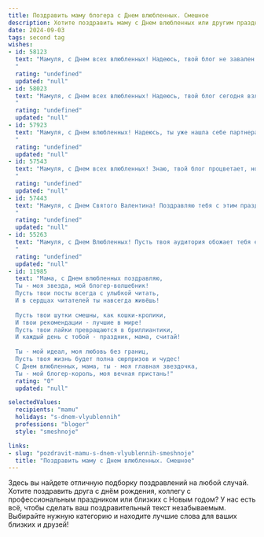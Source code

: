 ```yaml
---
title: Поздравить маму блогера с Днем влюбленных. Смешное
description: Хотите поздравить маму с Днем влюбленных или другим праздником? Наш ИИ создаст незабываемое поздравление, а вы обязательно выделитесь среди других.  
date: 2024-09-03
tags: second tag
wishes:
- id: 58123
  text: "Мамуля, с Днем всех влюбленных! Надеюсь, твой блог не завален сердечками и ты успеваешь уделять время себе и настоящим чувствам! 😜💖
  "
  rating: "undefined"
  updated: "null"
- id: 58023
  text: "Мамуля, с Днем всех влюбленных! Надеюсь, твой блог сегодня взлетит на вершину чартов, ведь любовь — самый лайкабельный контент! 😉❤️
  "
  rating: "undefined"
  updated: "null"
- id: 57923
  text: "Мамуля, с Днем влюбленных! Надеюсь, ты уже нашла себе партнера по лайкам и комментариям, ведь в этом году ты просто блогерская бомба! 😜💖
  "
  rating: "undefined"
  updated: "null"
- id: 57543
  text: "Мамуля, с Днем всех влюбленных! Знаю, твой блог процветает, но сегодня, пожалуйста, забудь про контент и наслаждайся любовью – своей и наших подписчиков! 😉❤️
  "
  rating: "undefined"
  updated: "null"
- id: 57443
  text: "Мамуля, с Днем Святого Валентина! Поздравляю тебя с этим праздником, который, как известно, придумали блогеры, чтобы продать больше валентинок и плюшевых мишек. Ну а ты, как главный блогер в моей жизни, заслуживаешь самую роскошную ленту, полную лайков и сердечек! Желаю тебе побольше вдохновения, подписчиков и, конечно же, неиссякаемой любви к своим зрителям! 😉
  "
  rating: "undefined"
  updated: "null"
- id: 55263
  text: "Мамуля, с Днем Влюбленных! Пусть твоя аудитория обожает тебя еще больше, чем я (хотя это сомнительно!), а лайки сыплются на тебя как снежная лавина! 😜❤️
  "
  rating: "undefined"
  updated: "null"
- id: 11985
  text: "Мама, с Днем влюбленных поздравляю,
  Ты - моя звезда, мой блогер-волшебник!
  Пусть твои посты всегда с улыбкой читать,
  И в сердцах читателей ты навсегда живёшь!
  
  Пусть твои шутки смешны, как кошки-кролики,
  И твои рекомендации - лучшие в мире!
  Пусть твои лайки превращаются в бриллиантики,
  И каждый день с тобой - праздник, мама, считай!
  
  Ты - мой идеал, моя любовь без границ,
  Пусть твоя жизнь будет полна сюрпризов и чудес!
  С Днем влюбленных, мама, ты - моя главная звездочка,
  Ты - мой блогер-король, моя вечная пристань!"
  rating: "0"
  updated: "null"

selectedValues:
  recipients: "mamu"
  holidays: "s-dnem-vlyublennih"
  professions: "bloger"
  style: "smeshnoje"

links:
- slug: "pozdravit-mamu-s-dnem-vlyublennih-smeshnoje"
  title: "Поздравить маму с Днем влюбленных. Смешное"
---
```


Здесь вы найдете отличную подборку поздравлений на любой случай. 
Хотите поздравить друга с днём рождения, коллегу с профессиональным праздником или близких с Новым годом? У нас есть всё, чтобы сделать ваш поздравительный текст незабываемым. Выбирайте нужную категорию и находите лучшие слова для ваших близких и друзей!

